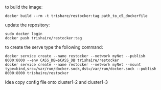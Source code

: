 to build the image:

```
docker build --rm -t trishare/restocker:tag path_to_c5_dockerfile
```
update the repository:
```
sudo docker login
docker push trishaire/restocker:tag
```
to create the serve type the following command:
```
docker service create --name restocker --network myNet --publish 8000:8000 --env CASS_DB=$CASS_DB trishaire/restocker
docker service create --name restocker --network myNet --mount type=bind,src=/var/run/docker.sock,dst=/var/run/docker.sock --publish 8000:8000 trishaire/restocker
```

Idea copy config file onto cluster1-2 and cluster1-3